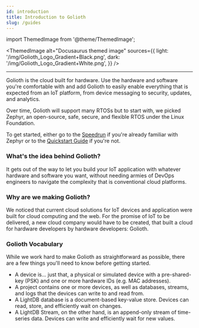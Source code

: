 ```yaml
---
id: introduction
title: Introduction to Golioth
slug: /guides
---
```


import ThemedImage from '@theme/ThemedImage';

<ThemedImage
  alt="Docusaurus themed image"
  sources={{
    light: '/img/Golioth_Logo_Gradient+Black.png',
    dark: '/img/Golioth_Logo_Gradient+White.png',
  }}
/>

---

Golioth is the cloud built for hardware. Use the hardware and software you're comfortable with and add Golioth to easily enable everything
that is expected from an IoT platform, from device messaging to security, updates, and analytics.

Over time, Golioth will support many RTOSs but to start with, we picked Zephyr, an open-source, safe, secure, and flexible RTOS under the Linux Foundation.

To get started, either go to the [Speedrun](guides/speedrun) if you're already familiar with Zephyr or to the [Quickstart Guide](guides/quickstart/getting-started) if you're not.

### What's the idea behind Golioth?

It gets out of the way to let you build your IoT application with whatever
hardware and software you want, without needing armies of DevOps engineers to navigate the complexity that is conventional cloud platforms.

### Why are we making Golioth?

We noticed that current cloud solutions for IoT devices and application were built for cloud computing and the web. For the promise of IoT to
be delivered, a new cloud company would have to be created, that built a cloud for hardware developers by hardware developers: Golioth.

### Golioth Vocabulary

While we work hard to make Golioth as straightforward as possible, there are a few things you'll need to know before getting started.

- A device is... just that, a physical or simulated device with a pre-shared-key (PSK) and one or more hardware IDs (e.g. MAC addresses).
- A project contains one or more devices, as well as databases, streams, and logs that the devices can write to and read from.
- A LightDB database is a document-based key-value store. Devices can read, store, and efficiently wait on changes.
- A LightDB Stream, on the other hand, is an append-only stream of time-series data. Devices can write and efficiently wait for new values.
